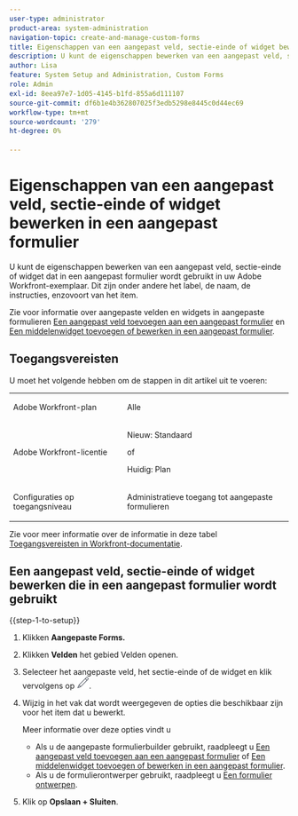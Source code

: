 ```yaml
---
user-type: administrator
product-area: system-administration
navigation-topic: create-and-manage-custom-forms
title: Eigenschappen van een aangepast veld, sectie-einde of widget bewerken in een aangepast formulier
description: U kunt de eigenschappen bewerken van een aangepast veld, sectie-einde of widget dat in een aangepast formulier wordt gebruikt in uw Adobe Workfront-exemplaar. Dit zijn onder andere het label, de naam, de instructies, enzovoort van het item.
author: Lisa
feature: System Setup and Administration, Custom Forms
role: Admin
exl-id: 8eea97e7-1d05-4145-b1fd-855a6d111107
source-git-commit: df6b1e4b362807025f3edb5298e8445c0d44ec69
workflow-type: tm+mt
source-wordcount: '279'
ht-degree: 0%

---
```


# Eigenschappen van een aangepast veld, sectie-einde of widget bewerken in een aangepast formulier

U kunt de eigenschappen bewerken van een aangepast veld, sectie-einde of widget dat in een aangepast formulier wordt gebruikt in uw Adobe Workfront-exemplaar. Dit zijn onder andere het label, de naam, de instructies, enzovoort van het item.

Zie voor informatie over aangepaste velden en widgets in aangepaste formulieren [Een aangepast veld toevoegen aan een aangepast formulier](../../../administration-and-setup/customize-workfront/create-manage-custom-forms/add-a-custom-field-to-a-custom-form.md) en [Een middelenwidget toevoegen of bewerken in een aangepast formulier](../../../administration-and-setup/customize-workfront/create-manage-custom-forms/add-widget-or-edit-its-properties-in-a-custom-form.md).

## Toegangsvereisten

U moet het volgende hebben om de stappen in dit artikel uit te voeren:

<table style="table-layout:auto"> 
 <col> 
 <col> 
 <tbody> 
  <tr data-mc-conditions=""> 
   <td role="rowheader"> <p>Adobe Workfront-plan</p> </td> 
   <td>Alle</td> 
  </tr> 
  <tr> 
   <td role="rowheader">Adobe Workfront-licentie</td> 
   <td>
   <p>Nieuw: Standaard</p>
   <p>of</p>
   <p>Huidig: Plan</p></td>
  </tr> 
  <tr data-mc-conditions=""> 
   <td role="rowheader">Configuraties op toegangsniveau</td> 
   <td> <p>Administratieve toegang tot aangepaste formulieren</p> </td> 
  </tr> 
 </tbody> 
</table>

Zie voor meer informatie over de informatie in deze tabel [Toegangsvereisten in Workfront-documentatie](/help/quicksilver/administration-and-setup/add-users/access-levels-and-object-permissions/access-level-requirements-in-documentation.md).

## Een aangepast veld, sectie-einde of widget bewerken die in een aangepast formulier wordt gebruikt

{{step-1-to-setup}}

1. Klikken **Aangepaste Forms.**
1. Klikken **Velden** het gebied Velden openen.
1. Selecteer het aangepaste veld, het sectie-einde of de widget en klik vervolgens op ![Pictogram Bewerken](assets/edit-icon.png).
1. Wijzig in het vak dat wordt weergegeven de opties die beschikbaar zijn voor het item dat u bewerkt.

   Meer informatie over deze opties vindt u
   * Als u de aangepaste formulierbuilder gebruikt, raadpleegt u [Een aangepast veld toevoegen aan een aangepast formulier](../../../administration-and-setup/customize-workfront/create-manage-custom-forms/add-a-custom-field-to-a-custom-form.md) of [Een middelenwidget toevoegen of bewerken in een aangepast formulier](../../../administration-and-setup/customize-workfront/create-manage-custom-forms/add-widget-or-edit-its-properties-in-a-custom-form.md).
   * Als u de formulierontwerper gebruikt, raadpleegt u [Een formulier ontwerpen](/help/quicksilver/administration-and-setup/customize-workfront/create-manage-custom-forms/form-designer/design-a-form/design-a-form.md).

1. Klik op **Opslaan + Sluiten**.
